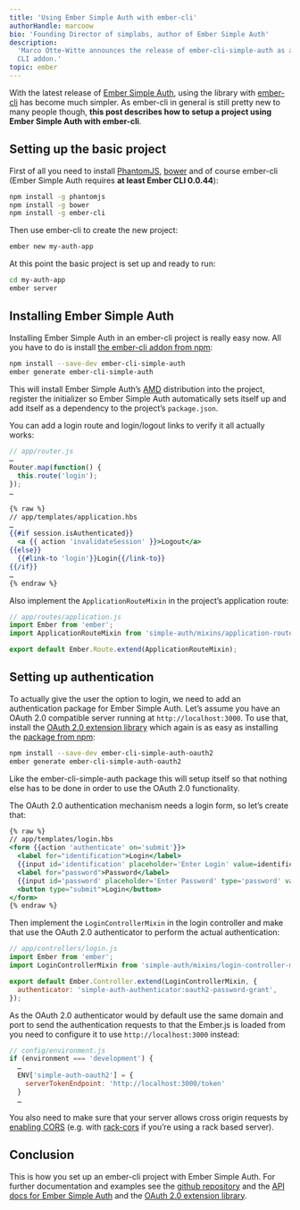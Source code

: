 ```yaml
---
title: 'Using Ember Simple Auth with ember-cli'
authorHandle: marcoow
bio: 'Founding Director of simplabs, author of Ember Simple Auth'
description:
  'Marco Otte-Witte announces the release of ember-cli-simple-auth as an Ember
  CLI addon.'
topic: ember
---
```


With the latest release of
[Ember Simple Auth](https://github.com/simplabs/ember-simple-auth), using the
library with [ember-cli](https://github.com/ember-cli/ember-cli) has become much
simpler. As ember-cli in general is still pretty new to many people though,
**this post describes how to setup a project using Ember Simple Auth with
ember-cli**.

<!--break-->

## Setting up the basic project

First of all you need to install [PhantomJS](http://phantomjs.org),
[bower](http://bower.io) and of course ember-cli (Ember Simple Auth requires
**at least Ember CLI 0.0.44**):

```bash
npm install -g phantomjs
npm install -g bower
npm install -g ember-cli
```

Then use ember-cli to create the new project:

```bash
ember new my-auth-app
```

At this point the basic project is set up and ready to run:

```bash
cd my-auth-app
ember server
```

## Installing Ember Simple Auth

Installing Ember Simple Auth in an ember-cli project is really easy now. All you
have to do is install
[the ember-cli addon from npm](https://www.npmjs.com/package/ember-cli-simple-auth):

```bash
npm install --save-dev ember-cli-simple-auth
ember generate ember-cli-simple-auth
```

This will install Ember Simple Auth’s
[AMD](http://requirejs.org/docs/whyamd.html) distribution into the project,
register the initializer so Ember Simple Auth automatically sets itself up and
add itself as a dependency to the project’s `package.json`.

You can add a login route and login/logout links to verify it all actually
works:

```js
// app/router.js
…
Router.map(function() {
  this.route('login');
});
…
```

```hbs
{% raw %}
// app/templates/application.hbs
…
{{#if session.isAuthenticated}}
  <a {{ action 'invalidateSession' }}>Logout</a>
{{else}}
  {{#link-to 'login'}}Login{{/link-to}}
{{/if}}
…
{% endraw %}
```

Also implement the `ApplicationRouteMixin` in the project’s application route:

```js
// app/routes/application.js
import Ember from 'ember';
import ApplicationRouteMixin from 'simple-auth/mixins/application-route-mixin';

export default Ember.Route.extend(ApplicationRouteMixin);
```

## Setting up authentication

To actually give the user the option to login, we need to add an authentication
package for Ember Simple Auth. Let’s assume you have an OAuth 2.0 compatible
server running at `http://localhost:3000`. To use that, install the
[OAuth 2.0 extension library](https://github.com/simplabs/ember-simple-auth/blob/master/addon/authenticators/oauth2-password-grant.js)
which again is as easy as installing the
[package from npm](https://www.npmjs.com/package/ember-cli-simple-auth-oauth2):

```bash
npm install --save-dev ember-cli-simple-auth-oauth2
ember generate ember-cli-simple-auth-oauth2
```

Like the ember-cli-simple-auth package this will setup itself so that nothing
else has to be done in order to use the OAuth 2.0 functionality.

The OAuth 2.0 authentication mechanism needs a login form, so let’s create that:

```hbs
{% raw %}
// app/templates/login.hbs
<form {{action 'authenticate' on='submit'}}>
  <label for="identification">Login</label>
  {{input id='identification' placeholder='Enter Login' value=identification}}
  <label for="password">Password</label>
  {{input id='password' placeholder='Enter Password' type='password' value=password}}
  <button type="submit">Login</button>
</form>
{% endraw %}
```

Then implement the `LoginControllerMixin` in the login controller and make that
use the OAuth 2.0 authenticator to perform the actual authentication:

```js
// app/controllers/login.js
import Ember from 'ember';
import LoginControllerMixin from 'simple-auth/mixins/login-controller-mixin';

export default Ember.Controller.extend(LoginControllerMixin, {
  authenticator: 'simple-auth-authenticator:oauth2-password-grant',
});
```

As the OAuth 2.0 authenticator would by default use the same domain and port to
send the authentication requests to that the Ember.js is loaded from you need to
configure it to use `http://localhost:3000` instead:

```js
// config/environment.js
if (environment === 'development') {
  …
  ENV['simple-auth-oauth2'] = {
    serverTokenEndpoint: 'http://localhost:3000/token'
  }
  …
```

You also need to make sure that your server allows cross origin requests by
[enabling CORS](http://enable-cors.org) (e.g. with
[rack-cors](https://github.com/cyu/rack-cors) if you’re using a rack based
server).

## Conclusion

This is how you set up an ember-cli project with Ember Simple Auth. For further
documentation and examples see the
[github repository](https://github.com/simplabs/ember-simple-auth) and the
[API docs for Ember Simple Auth](http://ember-simple-auth.com/api/) and the
[OAuth 2.0 extension library](http://ember-simple-auth.com/api/).
